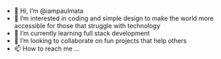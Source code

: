- 👋 Hi, I’m @iampaulmata
- 👀 I’m interested in coding and simple design to make the world more accessible for those that struggle with technology
- 🌱 I’m currently learning full stack development
- 💞️ I’m looking to collaborate on fun projects that help others
- 📫 How to reach me ...

<!---
iampaulmata/iampaulmata is a ✨ special ✨ repository because its `README.md` (this file) appears on your GitHub profile.
You can click the Preview link to take a look at your changes.
--->
